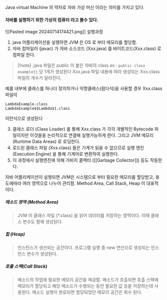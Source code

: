 Java virtual Machine 의 약자로 자바 가상 머신 이라는 의미를 가지고 있다.

#### 자바를 실행하기 위한 가상의 컴퓨터 라고 볼수 있다.
![[Pasted image 20240714174421.png]]
실행과정

1. java 어플리케이션을 실행하면 JVM 은 OS 로 부터 메모리를 할당함.
2. 자바 컴파일러 (javac) 가 자바 소스코드 (Xxx.java) 를 바이트코드(Xxx.class) 로 컴파일 한다. 

> [!note] .java 파일은 public 이 붙은 자바의 class  ex : ``public class example{}``  당 1개가 생성된다 Xxx.java 파일 내용에 따라 생성되는 Xxx.class 파일의 개수가 달라진다, 


예를 내부에 클래스를 하나더 정의하거나 익명클래스(람다식)을 사용할 경우 Xxx.class 파일이

```
LambdaExample.class
LambdaExample$$Lambda$1.class
```
이런식으로 생성된다 



3.  클래스 로더 (Class Loader) 를 통해 Xxx.class 가 각각 개별적인 Bytecode 파일이지만 이것을을 논리적으로 연결해 실행가능하게 한다. 그리고 JVM 메모리 (Runtime Data Areas) 로 로딩한다.
4. 로드된 클래스 파일 (Xxx.class) 들은 기계가 읽을 수 없으므로 실행 엔진 (Execution Engine) 을 통해 기계어로 변환하여 실행한다.
5. 이 과정에서 실행엔진에 의해 가비지 콜렉터 ([[Garbage Collector]]) 등도 작동한다.

자바 어플리케이션이 실행되면 JVM은 시스템으로 부터 필요한 메모리를 할당받고, 용도에따라 여러 영역으로 나누어 관리함. Method Area, Call Stack, Heap 이 대표적이다.

##### 메소드 영역 (Method Area)
>JVM 이 클래스 파일 (\*.class)  을 읽어 데이터를 저장하는 영역이다.
>이때 클래스 변수도 함께 생성된다.


##### 힙 (Heap)
>인스턴스가 생선되는 공간이다. 프로그램 실행 중 new 연산으로 생성되는 인스턴스 변수가 생성된다.

##### 호출 스택(Call Stack)
>메소드의 작업에 필요한 메모리 공간을 제공함. 메소드가 호출되면 호출 스택에 메모리가 할당되고 해당 메소드가 수행되는 동안 필요한 값 등을 저장하는데 사용된다. 메소드 실행이 완료되면 할당되었던 메모리 공간은 회수 된다.
